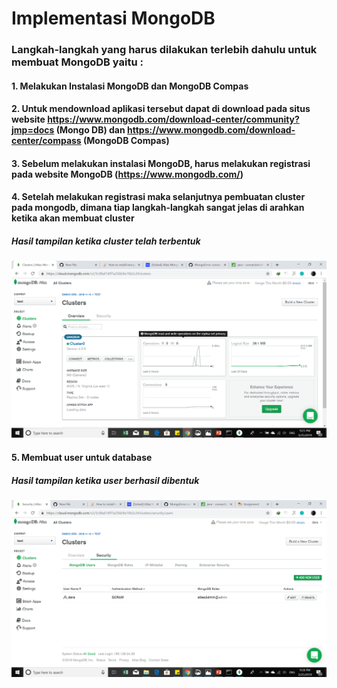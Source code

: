 # Implementasi MongoDB
### Langkah-langkah yang harus dilakukan terlebih dahulu untuk membuat MongoDB yaitu : 
#### 1. Melakukan Instalasi MongoDB dan MongoDB Compas
#### 2. Untuk mendownload aplikasi tersebut dapat di download pada situs website https://www.mongodb.com/download-center/community?jmp=docs (Mongo DB) dan https://www.mongodb.com/download-center/compass (MongoDB Compas)
#### 3. Sebelum melakukan instalasi MongoDB, harus melakukan registrasi pada website MongoDB (https://www.mongodb.com/)
#### 4. Setelah melakukan registrasi maka selanjutnya pembuatan cluster pada mongodb, dimana tiap langkah-langkah sangat jelas di arahkan ketika akan membuat cluster
   ##### Hasil tampilan ketika cluster telah terbentuk 
![Hasil](gambar/cluster1.png)  

#### 5. Membuat user untuk database 
   #####  Hasil tampilan ketika user berhasil dibentuk
![Hasil](gambar/cluster2.png) 

